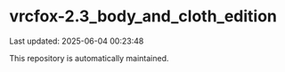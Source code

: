 # vrcfox-2.3_body_and_cloth_edition

Last updated: 2025-06-04 00:23:48

This repository is automatically maintained.
